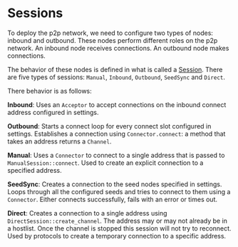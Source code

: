 # Sessions

To deploy the p2p network, we need to configure two types of nodes:
inbound and outbound. These nodes perform different roles on the p2p
network. An inbound node receives connections. An outbound node makes
connections.

The behavior of these nodes is defined in what is called a
[Session](https://codeberg.org/darkrenaissance/darkfi/src/branch/master/src/net/session/mod.rs#L119).
There are five types of sessions: `Manual`, `Inbound`, `Outbound`, `SeedSync` and `Direct`.

There behavior is as follows: 

**Inbound**: Uses an `Acceptor` to accept connections on the inbound connect
address configured in settings.

**Outbound**: Starts a connect loop for every connect slot configured in
settings. Establishes a connection using `Connector.connect`: a method
that takes an address returns a `Channel`.

**Manual**: Uses a `Connector` to connect to a single address that is passed
to `ManualSession::connect`. Used to create an explicit connection to
a specified address.

**SeedSync**: Creates a connection to the seed nodes specified in settings.
Loops through all the configured seeds and tries to connect to them
using a `Connector`. Either connects successfully, fails with an error or
times out.

**Direct**: Creates a connection to a single address using 
`DirectSession::create_channel`. The address may or may not already be in a
hostlist. Once the channel is stopped this session will not try to reconnect.
Used by protocols to create a temporary connection to a specific address.
